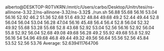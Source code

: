 alberto@DESKTOP-R0TVKRN:/mnt/c/Users/carbo/Desktop/Unitn/tesi/ns-allinone-3.32.2/ns-allinone-3.32/ns-3.32$ ./run.sh 
56.88
55.68
56.16
53.04
56.16
52.92
46.2
51.36
52.68
51.6
49.32
48.84
49.68
49.2
52.44
49.44
52.8
56.04
56.04
53.04
56.28
47.04
56.16
45.48
56.4
56.4
52.8
56.04
52.32
49.92
55.68
53.28
55.68
52.8
43.68
52.92
53.04
52.56
56.16
52.92
56.04
55.8
52.92
56.04
52.68
49.08
49.68
56.28
49.2
55.92
49.68
55.8
52.92
56.16
54
54.96
49.68
46.8
49.44
49.32
49.56
56.64
55.56
52.56
45.84
53.52
52.56
53.76
Average: 52.639411764706